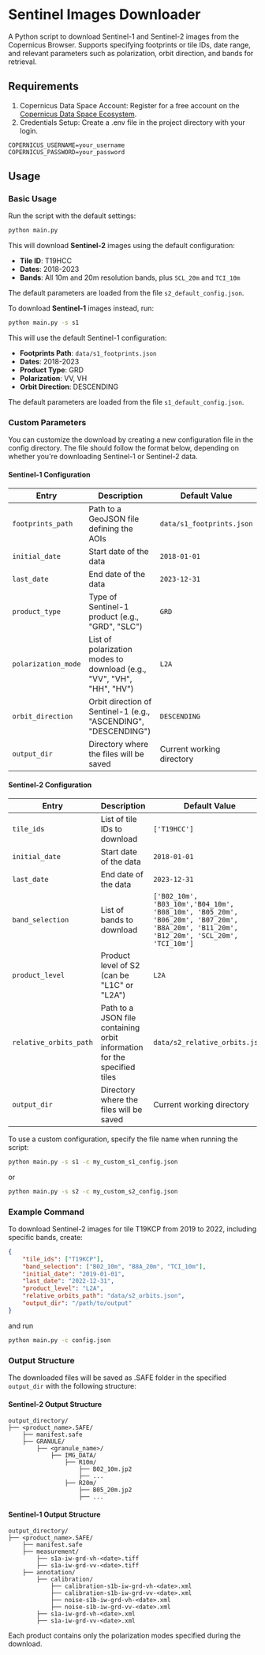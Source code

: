 # Sentinel Images Downloader

A Python script to download Sentinel-1 and Sentinel-2 images from the Copernicus Browser. Supports specifying footprints or tile IDs, date range, and relevant parameters such as polarization, orbit direction, and bands for retrieval.

## Requirements
1. Copernicus Data Space Account: Register for a free account on the [Copernicus Data Space Ecosystem](https://dataspace.copernicus.eu/).
2. Credentials Setup: Create a .env file in the project directory with your login.
```text 
COPERNICUS_USERNAME=your_username
COPERNICUS_PASSWORD=your_password
```

## Usage
### Basic Usage
Run the script with the default settings:
```bat 
python main.py
```
This will download **Sentinel-2** images using the default configuration:
* **Tile ID**: T19HCC
* **Dates**: 2018-2023
* **Bands**: All 10m and 20m resolution bands, plus ```SCL_20m``` and ```TCI_10m```

The default parameters are loaded from the file ```s2_default_config.json```.

To download **Sentinel-1** images instead, run:
```bat 
python main.py -s s1
```

This will use the default Sentinel-1 configuration:
* **Footprints Path**: ```data/s1_footprints.json```
* **Dates**: 2018-2023
* **Product Type**: GRD
* **Polarization**: VV, VH
* **Orbit Direction**: DESCENDING

The default parameters are loaded from the file ```s1_default_config.json```.

### Custom Parameters
You can customize the download by creating a new configuration file in the config directory. The file should follow the format below, depending on whether you're downloading Sentinel-1 or Sentinel-2 data.

#### Sentinel-1 Configuration
| Entry | Description | Default Value |
| -------- | ----------- | ------------- |
| ```footprints_path```  | Path to a GeoJSON file defining the AOIs | ```data/s1_footprints.json``` |
| ```initial_date``` | Start date of the data | ```2018-01-01``` |
| ```last_date``` | End date of the data | ```2023-12-31``` |
| ```product_type``` | Type of Sentinel-1 product (e.g., "GRD", "SLC")  | ```GRD``` |
| ```polarization_mode``` | List of polarization modes to download (e.g., "VV", "VH", "HH", "HV") | ```L2A``` |
| ```orbit_direction``` | Orbit direction of Sentinel-1 (e.g., "ASCENDING", "DESCENDING") | ```DESCENDING``` |
| ```output_dir``` | Directory where the files will be saved | Current working directory |

#### Sentinel-2 Configuration
| Entry | Description | Default Value |
| -------- | ----------- | ------------- |
| ```tile_ids```  | List of tile IDs to download | ```['T19HCC']``` |
| ```initial_date``` | Start date of the data | ```2018-01-01``` |
| ```last_date``` | End date of the data | ```2023-12-31``` |
| ```band_selection``` | List of bands to download | ```['B02_10m', 'B03_10m','B04_10m', 'B08_10m', 'B05_20m', 'B06_20m', 'B07_20m', 'B8A_20m', 'B11_20m', 'B12_20m', 'SCL_20m', 'TCI_10m']``` |
| ```product_level``` | Product level of S2 (can be "L1C" or "L2A") | ```L2A``` |
| ```relative_orbits_path``` | Path to a JSON file containing orbit information for the specified tiles | ```data/s2_relative_orbits.json``` |
| ```output_dir``` | Directory where the files will be saved | Current working directory |

To use a custom configuration, specify the file name when running the script:
```bat 
python main.py -s s1 -c my_custom_s1_config.json
```
or 
```bat 
python main.py -s s2 -c my_custom_s2_config.json
```
### Example Command
To download Sentinel-2 images for tile T19KCP from 2019 to 2022, including specific bands, create:
```json
{
    "tile_ids": ["T19KCP"],
    "band_selection": ["B02_10m", "B8A_20m", "TCI_10m"],
    "initial_date": "2019-01-01",
    "last_date": "2022-12-31", 
    "product_level": "L2A",
    "relative_orbits_path": "data/s2_orbits.json",
    "output_dir": "/path/to/output"
}
```
and run
```bat 
python main.py -c config.json
```

### Output Structure
The downloaded files will be saved as .SAFE folder in the specified ```output_dir``` with the following structure:

#### Sentinel-2 Output Structure
```text
output_directory/
├── <product_name>.SAFE/
    ├── manifest.safe
    ├── GRANULE/
        ├── <granule_name>/
            ├── IMG_DATA/
                ├── R10m/
                    ├── B02_10m.jp2
                    ├── ...
                ├── R20m/
                    ├── B05_20m.jp2
                    ├── ...
```
#### Sentinel-1 Output Structure
```text
output_directory/
├── <product_name>.SAFE/
    ├── manifest.safe
    ├── measurement/
        ├── s1a-iw-grd-vh-<date>.tiff
        ├── s1a-iw-grd-vv-<date>.tiff
    ├── annotation/
        ├── calibration/
            ├── calibration-s1b-iw-grd-vh-<date>.xml
            ├── calibration-s1b-iw-grd-vv-<date>.xml
            ├── noise-s1b-iw-grd-vh-<date>.xml
            ├── noise-s1b-iw-grd-vv-<date>.xml
        ├── s1a-iw-grd-vh-<date>.xml
        ├── s1a-iw-grd-vv-<date>.xml
```
Each product contains only the polarization modes specified during the download.